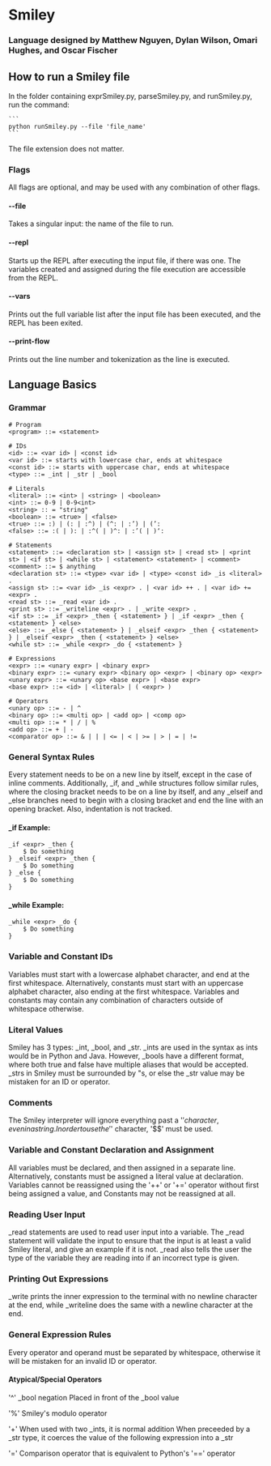 # Smiley
### Language designed by Matthew Nguyen, Dylan Wilson, Omari Hughes, and Oscar Fischer

## How to run a Smiley file
In the folder containing exprSmiley.py, parseSmiley.py, and runSmiley.py, run the command:

    ```
    python runSmiley.py --file 'file_name'
    ```
    
The file extension does not matter.

### Flags
All flags are optional, and may be used with any combination of other flags.
#### --file
Takes a singular input: the name of the file to run.

#### --repl
Starts up the REPL after executing the input file, if there was one. The variables created and
assigned during the file execution are accessible from the REPL. 

#### --vars
Prints out the full variable list after the input file has been executed, and the REPL has been
exited.

#### --print-flow
Prints out the line number and tokenization as the line is executed.

## Language Basics
### Grammar
```
# Program
<program> ::= <statement>

# IDs
<id> ::= <var id> | <const id>
<var id> ::= starts with lowercase char, ends at whitespace
<const id> ::= starts with uppercase char, ends at whitespace 
<type> ::= _int | _str | _bool

# Literals
<literal> ::= <int> | <string> | <boolean>
<int> ::= 0-9 | 0-9<int> 
<string> :: = "string"
<boolean> ::= <true> | <false> 
<true> ::= :) | (: | :^) | (^: | :’) | (’:
<false> ::= :( | ): | :^( | )^: | :’( | )‘:

# Statements
<statement> ::= <declaration st> | <assign st> | <read st> | <print st> | <if st> | <while st> | <statement> <statement> | <comment>
<comment> ::= $ anything
<declaration st> ::= <type> <var id> | <type> <const id> _is <literal> . 
<assign st> ::= <var id> _is <expr> . | <var id> ++ . | <var id> += <expr> .
<read st> ::= _read <var id> .
<print st> ::= _writeline <expr> . | _write <expr> .
<if st> ::= _if <expr> _then { <statement> } | _if <expr> _then { <statement> } <else>
<else> ::= _else { <statement> } | _elseif <expr> _then { <statement> } | _elseif <expr> _then { <statement> } <else>
<while st> ::= _while <expr> _do { <statement> }

# Expressions
<expr> ::= <unary expr> | <binary expr> 
<binary expr> ::= <unary expr> <binary op> <expr> | <binary op> <expr>
<unary expr> ::= <unary op> <base expr> | <base expr> 
<base expr> ::= <id> | <literal> | ( <expr> ) 

# Operators
<unary op> ::= - | ^
<binary op> ::= <multi op> | <add op> | <comp op>
<multi op> ::= * | / | %
<add op> ::= + | -
<comparator op> ::= & | | | <= | < | >= | > | = | !=
```

### General Syntax Rules
Every statement needs to be on a new line by itself, except in the case of inline comments. 
Additionally, _if, and _while structures follow similar rules, where the closing bracket needs to
be on a line by itself, and any _elseif and _else branches need to begin with a closing bracket and
end the line with an opening bracket. Also, indentation is not tracked.

#### _if Example:
```
_if <expr> _then {
    $ Do something
} _elseif <expr> _then {
    $ Do something
} _else {
    $ Do something
}
```

#### _while Example:
```
_while <expr> _do {
    $ Do something
}
```

### Variable and Constant IDs
Variables must start with a lowercase alphabet character, and end at the first whitespace.
Alternatively, constants must start with an uppercase alphabet character, also ending at the first
whitespace. Variables and constants may contain any combination of characters outside of whitespace
otherwise. 

### Literal Values
Smiley has 3 types: _int, _bool, and _str. _ints are used in the syntax as ints would be in Python 
and Java. However, _bools have a different format, where both true and false have multiple aliases 
that would be accepted. _strs in Smiley must be surrounded by "s, or else the _str value may be
mistaken for an ID or operator.

### Comments
The Smiley interpreter will ignore everything past a '$' character, even in a string. In order to
use the '$' character, '$$' must be used. 

### Variable and Constant Declaration and Assignment
All variables must be declared, and then assigned in a separate line. Alternatively, constants 
must be assigned a literal value at declaration. Variables cannot be reassigned using the '++' or
'+=' operator without first being assigned a value, and Constants may not be reassigned at all.

### Reading User Input
_read statements are used to read user input into a variable. The _read statement will validate
the input to ensure that the input is at least a valid Smiley literal, and give an example if it
is not. _read also tells the user the type of the variable they are reading into if an incorrect
type is given.

### Printing Out Expressions
_write prints the inner expression to the terminal with no newline character at the end, while
_writeline does the same with a newline character at the end.

### General Expression Rules
Every operator and operand must be separated by whitespace, otherwise it will be mistaken for an
invalid ID or operator.

#### Atypical/Special Operators
'^'
    _bool negation
    Placed in front of the _bool value

'%'
    Smiley's modulo operator

'+'
    When used with two _ints, it is normal addition
    When preceeded by a _str type, it coerces the value of the following expression into a _str

'='
    Comparison operator that is equivalent to Python's '==' operator
